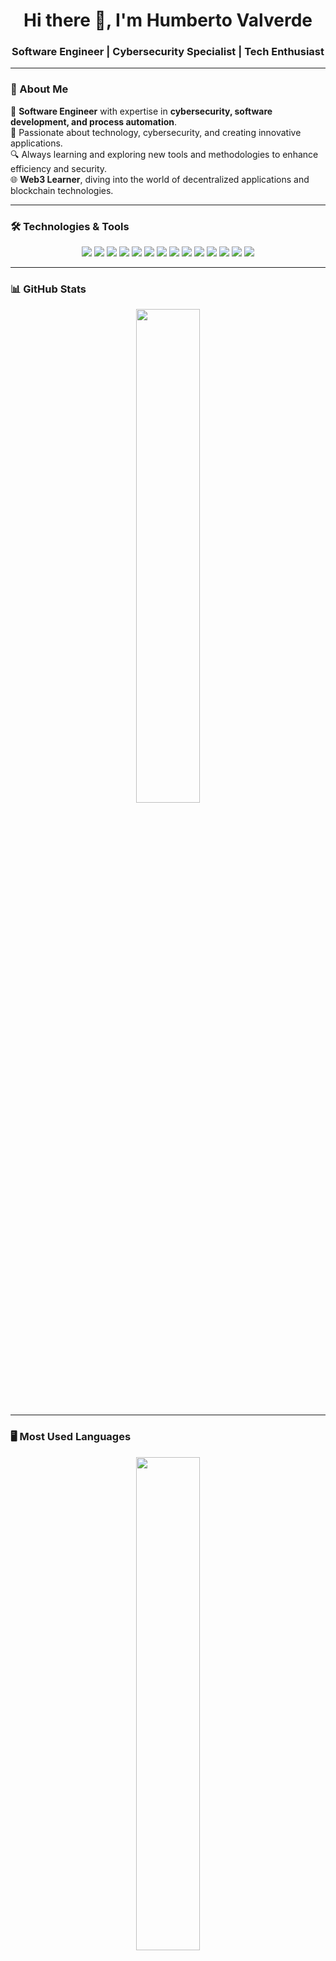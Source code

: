 <h1 align="center">Hi there 👋, I'm Humberto Valverde</h1>
<h3 align="center">Software Engineer | Cybersecurity Specialist | Tech Enthusiast</h3>

---

### 🔹 About Me  
💼 **Software Engineer** with expertise in **cybersecurity, software development, and process automation**.  
🚀 Passionate about technology, cybersecurity, and creating innovative applications.  
🔍 Always learning and exploring new tools and methodologies to enhance efficiency and security.  
🌐 **Web3 Learner**, diving into the world of decentralized applications and blockchain technologies.  

---

### 🛠 Technologies & Tools  
<div align="center">
  <img src="https://img.shields.io/badge/Linux-FCC624?style=for-the-badge&logo=linux&logoColor=black"/>
  <img src="https://img.shields.io/badge/Docker-2496ED?style=for-the-badge&logo=docker&logoColor=white"/>
  <img src="https://img.shields.io/badge/Python-3776AB?style=for-the-badge&logo=python&logoColor=white"/>
  <img src="https://img.shields.io/badge/JavaScript-F7DF1E?style=for-the-badge&logo=javascript&logoColor=black"/>
  <img src="https://img.shields.io/badge/TypeScript-3178C6?style=for-the-badge&logo=typescript&logoColor=white"/>
  <img src="https://img.shields.io/badge/Angular-DD0031?style=for-the-badge&logo=angular&logoColor=white"/>
  <img src="https://img.shields.io/badge/NestJS-E0234E?style=for-the-badge&logo=nestjs&logoColor=white"/>
  <img src="https://img.shields.io/badge/FastAPI-009688?style=for-the-badge&logo=fastapi&logoColor=white"/>
  <img src="https://img.shields.io/badge/Tenable-00ADEF?style=for-the-badge&logo=tenable&logoColor=white"/>
  <img src="https://img.shields.io/badge/MySQL-4479A1?style=for-the-badge&logo=mysql&logoColor=white"/>
  <img src="https://img.shields.io/badge/MariaDB-003545?style=for-the-badge&logo=mariadb&logoColor=white"/>
  <img src="https://img.shields.io/badge/PostgreSQL-4169E1?style=for-the-badge&logo=postgresql&logoColor=white"/>
  <img src="https://img.shields.io/badge/GitHub-181717?style=for-the-badge&logo=github&logoColor=white"/>
  <img src="https://img.shields.io/badge/Postman-FF6C37?style=for-the-badge&logo=postman&logoColor=white"/>
</div>

---

### 📊 GitHub Stats  
<div align="center">
  <img src="https://github-readme-stats.vercel.app/api?username=humbercr&show_icons=true&theme=dark" width="45%" />
</div>

---

### 🖥 Most Used Languages  
<div align="center">
  <img src="https://github-readme-stats.vercel.app/api/top-langs/?username=humbercr&layout=compact&theme=dark&cache_seconds=86400" width="45%" />
</div>

---

<div align="center">
  <img src="https://github-readme-streak-stats.herokuapp.com/?user=humbercr&theme=dark" width="45%" />
</div>

---

### 🌍 Contact  
📫 **Email:** [humbertovava@gmail.com](mailto:humbertovava@gmail.com)  
💼 **LinkedIn:** [linkedin.com/in/humberto-valverde](https://www.linkedin.com/in/humberto-valverde/)  
🐦 **X (Twitter):** [@Humbercr_](https://x.com/Humbercr_)

---

🚀 *Always seeking new challenges and opportunities to innovate in the tech world.* 

